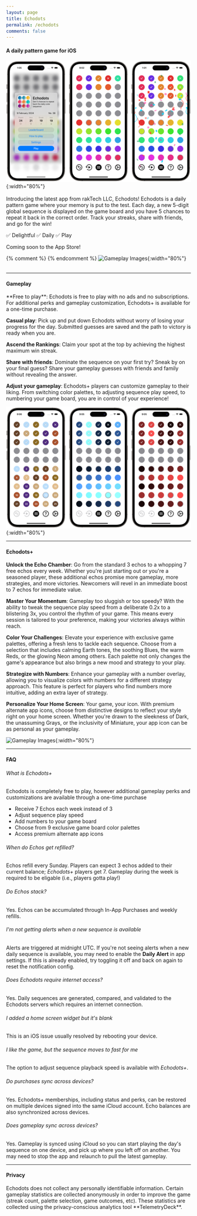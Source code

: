 ```yaml
---
layout: page
title: Echodots
permalink: /echodots
comments: false
---
```


#### A daily pattern game for iOS
![Gameplay Images](assets/images/Echodots/gameplay.png){:width="80%"}  
<br>
Introducing the latest app from rakTech LLC, Echodots! Echodots is a daily pattern game where your memory is put to the test. Each day, a new 5-digit global sequence is displayed on the game board and you have 5 chances to repeat it back in the correct order. Track your streaks, share with friends, and go for the win! 

✅ Delightful ✅ Daily ✅ Play

Coming soon to the App Store!

{% comment %}
{% endcomment %}
![Gameplay Images](assets/images/Echodots/gameplay-dark.png){:width="80%"}  
<br>


---
<h4 id="gameplay">Gameplay</h4>
**Free to play**: Echodots is free to play with no ads and no subscriptions. For additional perks and gameplay customization, Echodots+ is available for a one-time purchase.

**Casual play**: Pick up and put down Echodots without worry of losing your progress for the day. Submitted guesses are saved and the path to victory is ready when you are.

**Ascend the Rankings**: Claim your spot at the top by achieving the highest maximum win streak.

**Share with friends**: Dominate the sequence on your first try? Sneak by on your final guess? Share your gameplay guesses with friends and family without revealing the answer.

**Adjust your gameplay**: Echodots+ players can customize gameplay to their liking. From switching color palettes, to adjusting sequence play speed, to numbering your game board, you are in control of your experience!

![Gameplay Images](assets/images/Echodots/game-palettes.png){:width="80%"}  

---
<h4 id="echodots+">Echodots+</h4>

**Unlock the Echo Chamber**: Go from the standard 3 echos to a whopping 7 free echos every week. Whether you're just starting out or you're a seasoned player, these additional echos promise more gameplay, more strategies, and more victories. Newcomers will revel in an immediate boost to 7 echos for immediate value.  

**Master Your Momentum**: Gameplay too sluggish or too speedy? With the ability to tweak the sequence play speed from a deliberate 0.2x to a blistering 3x, you control the rhythm of your game. This means every session is tailored to your preference, making your victories always within reach.   

**Color Your Challenges**: Elevate your experience with exclusive game palettes, offering a fresh lens to tackle each sequence. Choose from a selection that includes calming Earth tones, the soothing Blues, the warm Reds, or the glowing Neon among others. Each palette not only changes the game's appearance but also brings a new mood and strategy to your play.  

**Strategize with Numbers**: Enhance your gameplay with a number overlay, allowing you to visualize colors with numbers for a different strategy approach. This feature is perfect for players who find numbers more intuitive, adding an extra layer of strategy.  

**Personalize Your Home Screen**: Your game, your icon. With premium alternate app icons, choose from distinctive designs to reflect your style right on your home screen. Whether you're drawn to the sleekness of Dark, the unassuming Grays, or the inclusivity of Miniature, your app icon can be as personal as your gameplay.  

![Gameplay Images](assets/images/Echodots/settings-widgets.png){:width="80%"}  

---
<h4 id="faq">FAQ</h4>

###### What is Echodots+
Echodots is completely free to play, however additional gameplay perks and customizations are available through a one-time purchase
- Receive 7 Echos each week instead of 3
- Adjust sequence play speed
- Add numbers to your game board
- Choose from 9 exclusive game board color palettes
- Access premium alternate app icons

###### When do Echos get refilled?
Echos refill every Sunday. Players can expect 3 echos added to their current balance; *Echodots+* players get 7. Gameplay during the week is required to be eligable (i.e., players gotta play!)  

###### Do Echos stack?
Yes. Echos can be accumulated through In-App Purchases and weekly refills.  

###### I'm not getting alerts when a new sequence is available
Alerts are triggered at midnight UTC. If you're not seeing alerts when a new daily sequence is available, you may need to enable the **Daily Alert** in app settings. If this is already enabled, try toggling it off and back on again to reset the notification config.

###### Does Echodots require internet access?
Yes. Daily sequences are generated, compared, and validated to the Echodots servers which requires an internet connection.

###### I added a home screen widget but it's blank
This is an iOS issue usually resolved by rebooting your device.

###### I like the game, but the sequence moves to fast for me
The option to adjust sequence playback speed is available with *Echodots+*.

###### Do purchases sync across devices?
Yes. Echodots+ memberships, including status and perks, can be restored on multiple devices signed into the same iCloud account. Echo balances are also synchronized across devices.

###### Does gameplay sync across devices?
Yes. Gameplay is synced using iCloud so you can start playing the day's sequence on one device, and pick up where you left off on another. You may need to stop the app and relaunch to pull the latest gameplay.

---
<h4 id="privacy">Privacy</h4>
Echodots does not collect any personally identifiable information. Certain gameplay statistics are collected anonymously in order to improve the game (streak count, palette selection, game outcomes, etc). These statistics are collected using the privacy-conscious analytics tool **TelemetryDeck**. 

<script type="text/javascript" src="https://form.jotform.com/jsform/240354838930157"></script>
